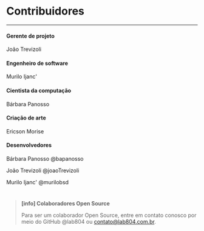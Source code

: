 # Contribuidores

---

#### Gerente de projeto

João Trevizoli

#### Engenheiro de software

Murilo Ijanc'

#### Cientista da computação

Bárbara Panosso

#### Criação de arte

Ericson Morise

#### Desenvolvedores

Bárbara Panosso @bapanosso

João Trevizoli @joaoTrevizoli

Murilo Ijanc' @murilobsd

# 

> **[info] Colaboradores Open Source**
>
> Para ser um colaborador Open Source, entre em contato conosco por meio do GitHub @lab804 ou contato@lab804.com.br.